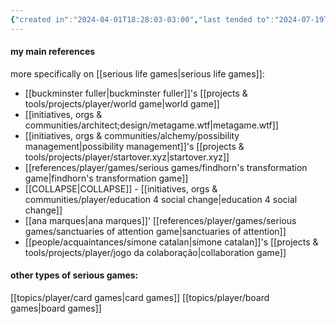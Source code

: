 ```yaml
---
{"created in":"2024-04-01T18:28:03-03:00","last tended to":"2024-07-19T23:00:02-03:00","tags":["topic","player","design","architect","gamedesign","seriousgame","🌱"],"created":"2024-04-01T18:28:03.824-03:00","updated":"2024-12-10T15:47:40.793-03:00","dg-publish":true,"notestage":["🌱"],"permalink":"/topics/architect-design/serious-games/","dgPassFrontmatter":true}
---
```


#### my main references

more specifically on [[serious life games\|serious life games]]:

- [[buckminster fuller\|buckminster fuller]]'s [[projects & tools/projects/player/world game\|world game]]
- [[initiatives, orgs & communities/architect;design/metagame.wtf\|metagame.wtf]]
- [[initiatives, orgs & communities/alchemy/possibility management\|possibility management]]'s [[projects & tools/projects/player/startover.xyz\|startover.xyz]]
- [[references/player/games/serious games/findhorn's transformation game\|findhorn's transformation game]]
- [[COLLAPSE\|COLLAPSE]] - [[initiatives, orgs & communities/player/education 4 social change\|education 4 social change]]
- [[ana marques\|ana marques]]' [[references/player/games/serious games/sanctuaries of attention game\|sanctuaries of attention]]
- [[people/acquaintances/simone catalan\|simone catalan]]'s [[projects & tools/projects/player/jogo da colaboração\|collaboration game]]

#### other types of serious games:

[[topics/player/card games\|card games]]
[[topics/player/board games\|board games]]